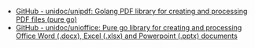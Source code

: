 - [GitHub - unidoc/unipdf: Golang PDF library for creating and processing PDF files (pure go)](https://github.com/unidoc/unipdf)
- [GitHub - unidoc/unioffice: Pure go library for creating and processing Office Word (.docx), Excel (.xlsx) and Powerpoint (.pptx) documents](https://github.com/unidoc/unioffice)